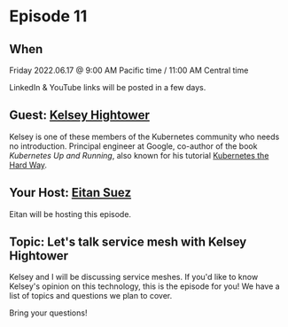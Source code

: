 # Episode 11

## When

Friday 2022.06.17 @ 9:00 AM Pacific time / 11:00 AM Central time

LinkedIn & YouTube links will be posted in a few days.

## Guest: [Kelsey Hightower](https://github.com/kelseyhightower)

Kelsey is one of these members of the Kubernetes community who needs no introduction.  Principal engineer at Google, co-author of the book _Kubernetes Up and Running_, also known for his tutorial [Kubernetes the Hard Way](https://github.com/kelseyhightower/kubernetes-the-hard-way).

## Your Host: [Eitan Suez](https://www.linkedin.com/in/eitan-suez-2336b26/)

Eitan will be hosting this episode.

## Topic:  Let's talk service mesh with Kelsey Hightower

Kelsey and I will be discussing service meshes.
If you'd like to know Kelsey's opinion on this technology, this is the episode for you!
We have a list of topics and questions we plan to cover.

Bring your questions!